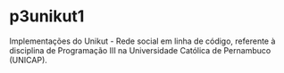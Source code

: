 # p3unikut1
Implementações do Unikut - Rede social em linha de código, referente à disciplina de Programação III na Universidade Católica de Pernambuco (UNICAP).
